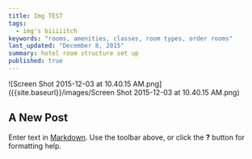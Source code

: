 ```yaml
---
title: Img TEST
tags: 
  - img's biiiiitch 
keywords: "rooms, amenities, classes, room types, order rooms"
last_updated: "December 8, 2015"
summary: hotel room structure set up
published: true
---
```


![Screen Shot 2015-12-03 at 10.40.15 AM.png]({{site.baseurl}}/images/Screen Shot 2015-12-03 at 10.40.15 AM.png)
## A New Post

Enter text in [Markdown](http://daringfireball.net/projects/markdown/). Use the toolbar above, or click the **?** button for formatting help.
